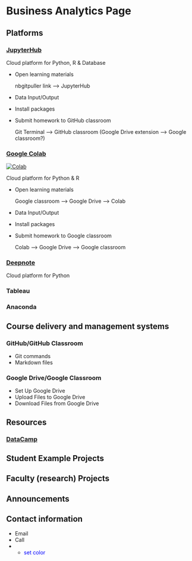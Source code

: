 # Business Analytics Page

## Platforms
 
### [JupyterHub](https://ba-lab.fairfield.edu)
Cloud platform for  Python, R & Database
+ Open learning materials 
    
    nbgitpuller link --> JupyterHub
+ Data Input/Output
+ Install packages
+ Submit homework to GitHub classroom 

   Git Terminal --> GitHub classroom
   (Google Drive extension --> Google classroom?)

### [Google Colab](http://colab.research.google.com)
[![Colab](https://colab.research.google.com/assets/colab-badge.svg)](https://colab.research.google.com/notebooks/intro.ipynb#scrollTo=GJBs_flRovLc)

Cloud platform for Python & R 
+ Open learning materials 

   Google classroom --> Google Drive --> Colab
+ Data Input/Output
+ Install packages
+ Submit homework to Google classroom 

   Colab --> Google Drive --> Google classroom

### [Deepnote](http://www.deepnote.com/)
Cloud platform for Python

### Tableau

### Anaconda

## Course delivery and management systems

### GitHub/GitHub Classroom
+ Git commands
+ Markdown files


### Google Drive/Google Classroom
+ Set Up Google Drive
+ Upload Files to Google Drive
+ Download Files from Google Drive

## Resources

### [DataCamp](https://www.datacamp.com)

## Student Example Projects

## Faculty (research) Projects

## Announcements

## Contact information
+ Email
+ Call
+ - <span style="color:blue"> set color </span>
